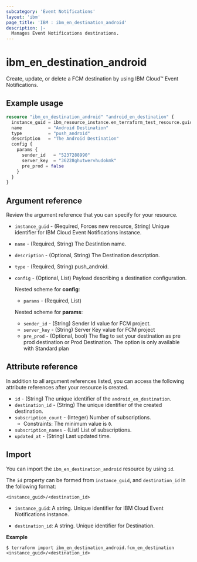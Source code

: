 ```yaml
---
subcategory: 'Event Notifications'
layout: 'ibm'
page_title: 'IBM : ibm_en_destination_android'
description: |-
  Manages Event Notifications destinations.
---
```


# ibm_en_destination_android

Create, update, or delete a  FCM destination by using IBM Cloud™ Event Notifications.

## Example usage

```terraform
resource "ibm_en_destination_android" "android_en_destination" {
  instance_guid = ibm_resource_instance.en_terraform_test_resource.guid
  name          = "Android Destination"
  type          = "push_android"
  description   = "The Android Destination"
  config {
    params {
      sender_id   = "5237288990"
      server_key  = "36228ghutwervhudokmk"
      pre_prod = false
    }
  }
}
```
  
## Argument reference

Review the argument reference that you can specify for your resource.

- `instance_guid` - (Required, Forces new resource, String) Unique identifier for IBM Cloud Event Notifications instance.

- `name` - (Required, String) The Destintion name.

- `description` - (Optional, String) The Destination description.

- `type` - (Required, String) push_android.


- `config` - (Optional, List) Payload describing a destination configuration.

  Nested scheme for **config**:

  - `params` - (Required, List)

  Nested scheme for **params**:

  - `sender_id` - (String) Sender Id value for FCM project.
  - `server_key` - (String) Server Key value for FCM project
  - `pre_prod` - (Optional, bool) The flag to set your destination as pre prod destination or Prod Destination. The option is only available with Standard plan

## Attribute reference

In addition to all argument references listed, you can access the following attribute references after your resource is created.

- `id` - (String) The unique identifier of the `android_en_destination`.
- `destination_id` - (String) The unique identifier of the created destination.
- `subscription_count` - (Integer) Number of subscriptions.
  - Constraints: The minimum value is `0`.
- `subscription_names` - (List) List of subscriptions.
- `updated_at` - (String) Last updated time.

## Import

You can import the `ibm_en_destination_android` resource by using `id`.

The `id` property can be formed from `instance_guid`, and `destination_id` in the following format:

```
<instance_guid>/<destination_id>
```

- `instance_guid`: A string. Unique identifier for IBM Cloud Event Notifications instance.

- `destination_id`: A string. Unique identifier for Destination.

**Example**

```
$ terraform import ibm_en_destination_android.fcm_en_destination <instance_guid>/<destination_id>
```
